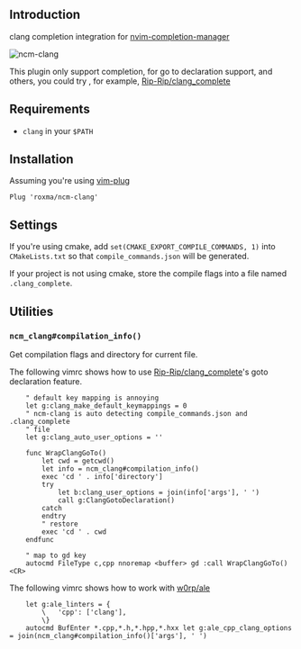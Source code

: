 ## Introduction

clang completion integration for
[nvim-completion-manager](https://github.com/roxma/nvim-completion-manager)

![ncm-clang](https://user-images.githubusercontent.com/4538941/31041531-abd4a536-a5c9-11e7-9fbc-cbac0651089d.gif)

This plugin only support completion, for go to declaration support, and
others, you could try , for example,
[Rip-Rip/clang_complete](https://github.com/Rip-Rip/clang_complete)

## Requirements

- `clang` in your `$PATH`

## Installation

Assuming you're using [vim-plug](https://github.com/junegunn/vim-plug)

```vim
Plug 'roxma/ncm-clang'
```

## Settings

If you're using cmake, add `set(CMAKE_EXPORT_COMPILE_COMMANDS, 1)` into
`CMakeLists.txt` so that `compile_commands.json` will be generated.

If your project is not using cmake, store the compile flags into a file named
`.clang_complete`.

## Utilities

### `ncm_clang#compilation_info()`

Get compilation flags and directory for current file.

The following vimrc shows how to use
[Rip-Rip/clang_complete](https://github.com/Rip-Rip/clang_complete)'s goto
declaration feature.

```vim
    " default key mapping is annoying
    let g:clang_make_default_keymappings = 0
    " ncm-clang is auto detecting compile_commands.json and .clang_complete
    " file
    let g:clang_auto_user_options = ''

    func WrapClangGoTo()
        let cwd = getcwd()
        let info = ncm_clang#compilation_info()
        exec 'cd ' . info['directory']
        try
            let b:clang_user_options = join(info['args'], ' ')
            call g:ClangGotoDeclaration()
        catch
        endtry
        " restore
        exec 'cd ' . cwd
    endfunc

    " map to gd key
    autocmd FileType c,cpp nnoremap <buffer> gd :call WrapClangGoTo()<CR>
```

The following vimrc shows how to work with [w0rp/ale](https://github.com/w0rp/ale)

```vim
    let g:ale_linters = {
        \   'cpp': ['clang'],
        \}
    autocmd BufEnter *.cpp,*.h,*.hpp,*.hxx let g:ale_cpp_clang_options = join(ncm_clang#compilation_info()['args'], ' ')
```

